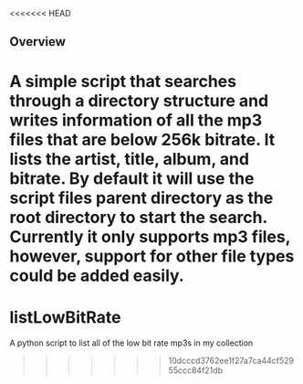 <<<<<<< HEAD
## Overview

A simple script that searches through a directory structure and writes information
of all the mp3 files that are below 256k bitrate. It lists the artist, title, album, and bitrate.
By default it will use the script files parent directory as the root directory to start the search.
Currently it only supports mp3 files, however, support for other file types could be added easily.
=======
listLowBitRate
==============

A python script to list all of the low bit rate mp3s in my collection
>>>>>>> 10dcccd3762ee1f27a7ca44cf52955ccc84f21db
